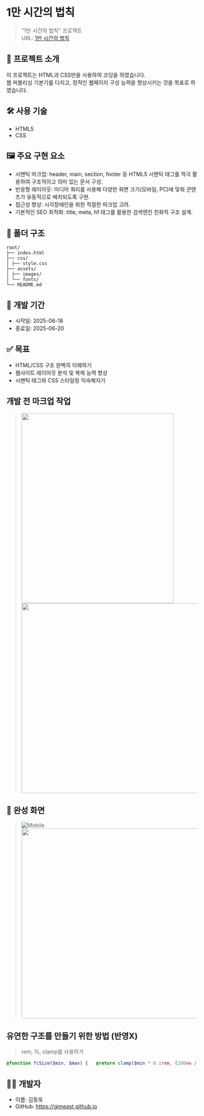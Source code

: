 # 1만 시간의 법칙

> "1만 시간의 법칙" 프로젝트  
> URL: [1만 시간의 법칙](https://gimeast.github.io/10000-hours-project/index.html)

## 📌 프로젝트 소개

이 프로젝트는 HTML과 CSS만을 사용하여 코딩을 하였습니다.  
웹 퍼블리싱 기본기를 다지고, 정적인 웹페이지 구성 능력을 향상시키는 것을 목표로 하였습니다.

## 🛠 사용 기술

- HTML5
- CSS

## 🖼️ 주요 구현 요소

- 시멘틱 마크업: header, main, section, footer 등 HTML5 시멘틱 태그를 적극 활용하여 구조적이고 의미 있는 문서 구성.
- 반응형 레이아웃: 미디어 쿼리를 사용해 다양한 화면 크기(모바일, PC)에 맞춰 콘텐츠가 유동적으로 배치되도록 구현.
- 접근성 향상: 시각장애인을 위한 적절한 마크업 고려.
- 기본적인 SEO 최적화: title, meta, h1 태그를 활용한 검색엔진 친화적 구조 설계.

## 📁 폴더 구조

```
root/
├── index.html
├── css/
│ ├── style.css
├── assets/
│ ├── images/
│ └── fonts/
└── README.md
```

## 📆 개발 기간

- 시작일: 2025-06-18
- 종료일: 2025-06-20

## ✅ 목표

- HTML/CSS 구조 완벽히 이해하기
- 웹사이트 레이아웃 분석 및 복제 능력 향상
- 시멘틱 태그와 CSS 스타일링 익숙해지기

## 개발 전 마크업 작업
> <img src="https://github.com/user-attachments/assets/56bc4f84-01d6-4cee-ab23-01bab26feb07"  width="400" height="500"/><img src="https://github.com/user-attachments/assets/477e86ce-d7aa-4cdb-a70a-c1197e9637b4"  width="500" height="500"/>

## 📸 완성 화면

> ![Mobile](https://github.com/user-attachments/assets/edd6df94-69da-495f-a70b-009fc17687b1) <img src="https://github.com/user-attachments/assets/792f79a2-c63b-42e8-a3cd-618a61187726"  width="500" height="500"/>

## 유연한 구조를 만들기 위한 방법 (반영X)
> rem, %, clamp를 사용하기
``` scss
@function fcSize($min, $max) {   @return clamp($min * 0.1rem, (100vw / $maxW) * $max, $max * 0.1rem); }
```

## 💁‍♂️ 개발자

- 이름: 김동욱
- GitHub: https://gimeast.github.io
